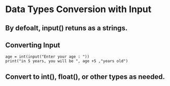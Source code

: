 # Data Types Conversion with Input
## By defoalt, input() retuns as a strings.

## **Converting Input**
```
age = int(input("Enter your age : "))
print("in 5 years, you will be ", age +5 ,"years old")
```

## Convert to int(), float(), or other types as needed.